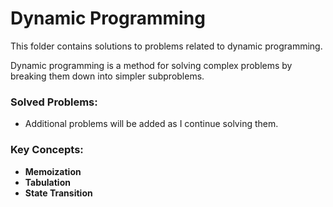 # Dynamic Programming

This folder contains solutions to problems related to dynamic programming. 

Dynamic programming is a method for solving complex problems by breaking them down into simpler subproblems.

### Solved Problems:
- Additional problems will be added as I continue solving them.

### Key Concepts:
- **Memoization**
- **Tabulation**
- **State Transition**